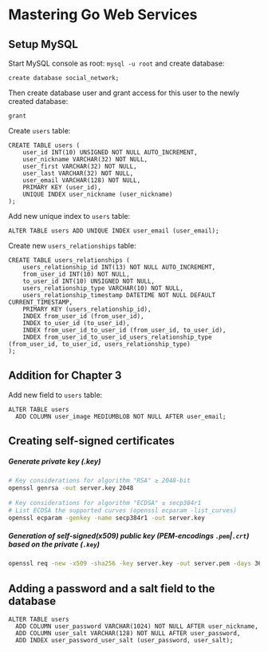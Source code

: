 # Mastering Go Web Services

## Setup MySQL

Start MySQL console as root: `mysql -u root` and create database:

```
create database social_network;
``` 

Then create database user and grant access for this user to the newly
created database:

```
grant
```

Create `users` table:

```
CREATE TABLE users (
    user_id INT(10) UNSIGNED NOT NULL AUTO_INCREMENT,
    user_nickname VARCHAR(32) NOT NULL,
    user_first VARCHAR(32) NOT NULL,
    user_last VARCHAR(32) NOT NULL,
    user_email VARCHAR(128) NOT NULL,
    PRIMARY KEY (user_id),
    UNIQUE INDEX user_nickname (user_nickname)
);
```

Add new unique index to `users` table:

```
ALTER TABLE users ADD UNIQUE INDEX user_email (user_email); 
```

Create new `users_relationships` table:

```
CREATE TABLE users_relationships (
    users_relationship_id INT(13) NOT NULL AUTO_INCREMEMT,
    from_user_id INT(10) NOT NULL,
    to_user_id INT(10) UNSIGNED NOT NULL,
    users_relationship_type VARCHAR(10) NOT NULL,
    users_relationship_timestamp DATETIME NOT NULL DEFAULT CURRENT_TIMESTAMP,
    PRIMARY KEY (users_relationship_id),
    INDEX from_user_id (from_user_id),
    INDEX to_user_id (to_user_id),
    INDEX from_user_id_to_user_id (from_user_id, to_user_id),
    INDEX from_user_id_to_user_id_users_relationship_type (from_user_id, to_user_id, users_relationship_type)
);
```

## Addition for Chapter 3
Add new field to `users` table:

```
ALTER TABLE users
  ADD COLUMN user_image MEDIUMBLOB NOT NULL AFTER user_email;
```

## Creating self-signed certificates
##### Generate private key (.key)

```sh
# Key considerations for algorithm "RSA" ≥ 2048-bit
openssl genrsa -out server.key 2048
    
# Key considerations for algorithm "ECDSA" ≥ secp384r1
# List ECDSA the supported curves (openssl ecparam -list_curves)
openssl ecparam -genkey -name secp384r1 -out server.key
```

##### Generation of self-signed(x509) public key (PEM-encodings `.pem`|`.crt`) based on the private (`.key`)

```sh
openssl req -new -x509 -sha256 -key server.key -out server.pem -days 3650
```

## Adding a password and a salt field to the database

```
ALTER TABLE users
  ADD COLUMN user_password VARCHAR(1024) NOT NULL AFTER user_nickname,
  ADD COLUMN user_salt VARCHAR(128) NOT NULL AFTER user_password,
  ADD INDEX user_password_user_salt (user_password, user_salt);
```
